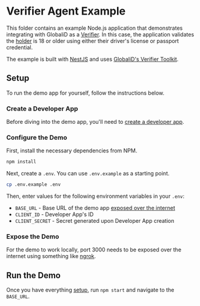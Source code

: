 # Verifier Agent Example

This folder contains an example Node.js application that demonstrates integrating with GlobaliD as a [Verifier](https://www.w3.org/TR/vc-data-model/#dfn-verifier). In this case, the application validates the [holder](https://www.w3.org/TR/vc-data-model/#dfn-holders) is 18 or older using either their driver's license or passport credential.

The example is built with [NestJS](https://nestjs.com/) and uses [GlobaliD's Verifier Toolkit](https://npmjs.com/package/@globalid/verifier-toolkit).

## Setup

To run the demo app for yourself, follow the instructions below.

### Create a Developer App

Before diving into the demo app, you'll need to [create a developer app](https://docs.global.id/developers/globalid-connect/developer-app).

### Configure the Demo

First, install the necessary dependencies from NPM.

```bash
npm install
```

Next, create a `.env`. You can use `.env.example` as a starting point.

```bash
cp .env.example .env
```

Then, enter values for the following environment variables in your `.env`:

- `BASE_URL` - Base URL of the demo app [exposed over the internet](#expose-the-demo)
- `CLIENT_ID` - Developer App's ID
- `CLIENT_SECRET` - Secret generated upon Developer App creation

### Expose the Demo

For the demo to work locally, port 3000 needs to be exposed over the internet using something like [ngrok](https://ngrok.com/).

## Run the Demo

Once you have everything [setup](#setup), run `npm start` and navigate to the `BASE_URL`.
